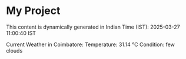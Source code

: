 # My Project

This content is dynamically generated in Indian Time (IST): 2025-03-27 11:00:40 IST


Current Weather in Coimbatore:
Temperature: 31.14 °C
Condition: few clouds
